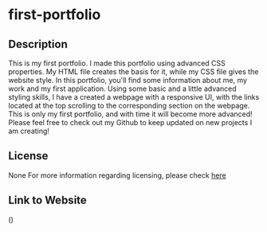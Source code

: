 # first-portfolio

## Description

This is my first portfolio.
I made this portfolio using advanced CSS properties. My HTML file creates the basis for it,
while my CSS file gives the website style.
In this portfolio, you'll find some information about me, my work and my first application.
Using some basic and a little advanced styling skills, I have a created a webpage with a responsive UI,
with the links located at the top scrolling to the corresponding section on the webpage.
This is only my first portfolio, and with time it will become more advanced! 
Please feel free to check out my Github to keep updated on new projects I am creating!  

## License

None
For more information regarding licensing, 
please check [here](https://choosealicense.com/licenses/)

## Link to Website

()